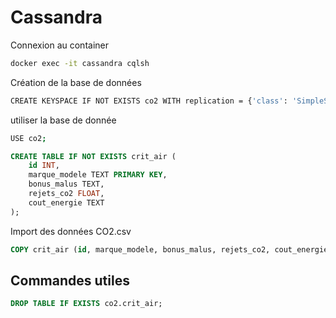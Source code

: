 # Cassandra

Connexion au container
```bash
docker exec -it cassandra cqlsh
```

Création de la base de données
```bash
CREATE KEYSPACE IF NOT EXISTS co2 WITH replication = {'class': 'SimpleStrategy', 'replication_factor': 1};
```

utiliser la base de donnée
```bash
USE co2;
```

```sql
CREATE TABLE IF NOT EXISTS crit_air (
    id INT,
    marque_modele TEXT PRIMARY KEY,
    bonus_malus TEXT,
    rejets_co2 FLOAT,
    cout_energie TEXT
);
```

Import des données CO2.csv
```SQL
COPY crit_air (id, marque_modele, bonus_malus, rejets_co2, cout_energie) FROM '/import/CO2.csv' WITH HEADER = TRUE;
```

## Commandes utiles
```SQL
DROP TABLE IF EXISTS co2.crit_air;
```